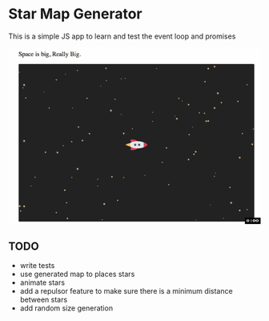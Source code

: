 # Star Map Generator

This is a simple JS app to learn and test the event loop and promises

![alt 'space image'](./space.gif)

## TODO

- write tests
- use generated map to places stars
- animate stars
- add a repulsor feature to make sure there is a minimum distance between stars
- add random size generation
